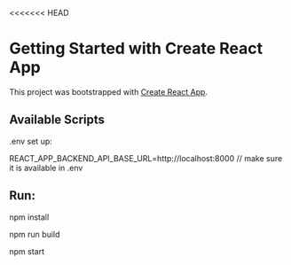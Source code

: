<<<<<<< HEAD
# Getting Started with Create React App

This project was bootstrapped with [Create React App](https://github.com/facebook/create-react-app).

## Available Scripts

.env set up:

REACT_APP_BACKEND_API_BASE_URL=http://localhost:8000  // make sure it is available in .env


## Run:

npm install

npm run build

npm start





